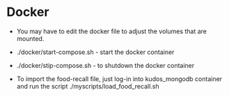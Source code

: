 
# Docker 
- You may have to edit the docker file to adjust the volumes that are mounted. 
- ./docker/start-compose.sh - start the docker container
- ./docker/stip-compose.sh - to shutdown the docker container

- To import the food-recall file, just log-in into kudos_mongodb container and run the script ./myscripts/load_food_recall.sh
